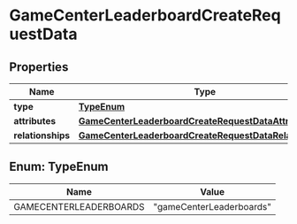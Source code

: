 

# GameCenterLeaderboardCreateRequestData


## Properties

| Name | Type | Description | Notes |
|------------ | ------------- | ------------- | -------------|
|**type** | [**TypeEnum**](#TypeEnum) |  |  |
|**attributes** | [**GameCenterLeaderboardCreateRequestDataAttributes**](GameCenterLeaderboardCreateRequestDataAttributes.md) |  |  |
|**relationships** | [**GameCenterLeaderboardCreateRequestDataRelationships**](GameCenterLeaderboardCreateRequestDataRelationships.md) |  |  [optional] |



## Enum: TypeEnum

| Name | Value |
|---- | -----|
| GAMECENTERLEADERBOARDS | &quot;gameCenterLeaderboards&quot; |



